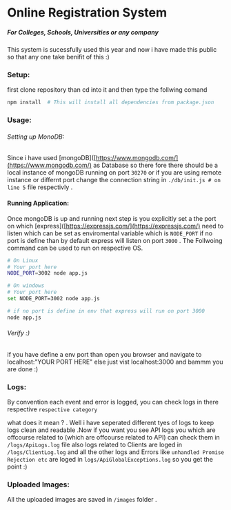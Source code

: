 # Online Registration System

##### For Colleges, Schools, Universities or any company



This system is sucessfully used this year and now i have made this public so that any one take benifit of this :)



### Setup:

first clone repository than cd into it and then type the follwing comand 

```bash
npm install  # This will install all dependencies from package.json
```



### Usage:

###### Setting up MonoDB:

Since i have used [mongoDB]([https://www.mongodb.com/](https://www.mongodb.com/) as Database so there fore there should be a local instance of mongoDB running on port `30270` or if you are using remote instance or differnt port change the connection string in `./db/init.js # on line 5` file respectivly .



#### Running Application:

Once mongoDB is up and running next step is you explicitly set a the port on which [express]([https://expressjs.com/](https://expressjs.com/) need to listen which can be set as enviromental variable which is `NODE_PORT` if no port is define than by default express will listen on port `3000` . The Follwoing command can be used to run on respective OS.

```bash
# On Linux
# Your port here
NODE_PORT=3002 node app.js
```

```bash
# On windows
# Your port here
set NODE_PORT=3002 node app.js
```

```bash
# if no port is define in env that express will run on port 3000
node app.js
```



###### Verify :)

if you have define a env port than open you browser and navigate to localhost:"YOUR PORT HERE" else just vist localhost:3000 and bammm you are done :)



### Logs:

By convention each event and error is logged, you can check logs in there respective `respective category`

what does it mean ? . Well i have seperated different tyes of logs to keep logs clean and readable .Now if you want you see API logs you which are offcourse related to (which are offcourse related to API) can check them in `/logs/ApiLogs.log` file also logs related to Clients are loged in `/logs/ClientLog.log` and all the other logs and Errors like `unhandled Promise Rejection etc` are loged in `logs/ApiGlobalExceptions.log` so you get the point :)



### Uploaded Images:

All the uploaded images are saved in `/images` folder .






